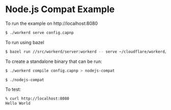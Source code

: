 # Node.js Compat Example

To run the example on http://localhost:8080

```sh
$ ./workerd serve config.capnp
```

To run using bazel

```sh
$ bazel run //src/workerd/server:workerd -- serve ~/cloudflare/workerd/samples/nodejs-compat/config.capnp
```

To create a standalone binary that can be run:

```sh
$ ./workerd compile config.capnp > nodejs-compat

$ ./nodejs-compat
```

To test:

```sh
% curl http://localhost:8080
Hello World
```
